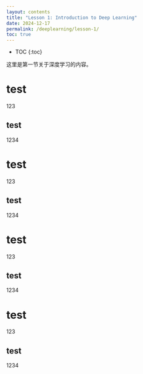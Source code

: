 ```yaml
---
layout: contents
title: "Lesson 1: Introduction to Deep Learning"
date: 2024-12-17
permalink: /deeplearning/lesson-1/
toc: true
---
```


<!-- TOC -->
* TOC
{:toc}
<!-- /TOC -->



这里是第一节关于深度学习的内容。
# test
123
## test
1234
# test
123
## test
1234
# test
123
## test
1234
# test
123
## test
1234

